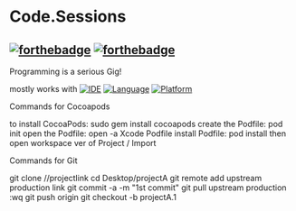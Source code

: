# Code.Sessions

[![forthebadge](http://forthebadge.com/images/badges/made-with-swift.svg)](http://forthebadge.com) [![forthebadge](http://forthebadge.com/images/badges/built-with-love.svg)](http://forthebadge.com)
----
Programming is a serious Gig! 

mostly works with
[![IDE](https://img.shields.io/badge/Xcode-9-blue.svg)](https://developer.apple.com/xcode/)
[![Language](https://img.shields.io/badge/swift-4-orange.svg)](https://swift.org)
[![Platform](https://img.shields.io/badge/platform-iOS%2011-green.svg)](https://developer.apple.com/ios/)


Commands for Cocoapods

to install CocoaPods: sudo gem install cocoapods
create the Podfile: pod init
open the Podfile: open -a Xcode Podfile
install Podfile: pod install
then open workspace ver of Project / Import 


Commands for Git

git clone //projectlink
cd Desktop/projectA
git remote add upstream production link
git commit -a -m "1st commit"
git pull upstream production 
:wq
git push origin
git checkout -b projectA.1




